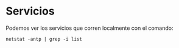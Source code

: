 # Servicios
Podemos ver los servicios que corren localmente con el comando:
```shell
netstat -antp | grep -i list
```
